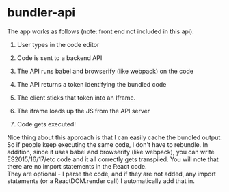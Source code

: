 # bundler-api

The app works as follows (note: front end not included in this api):

1) User types in the code editor

2) Code is sent to a backend API

3) The API runs babel and browserify (like webpack) on the code

4) The API returns a token identifying the bundled code

5) The client sticks that token into an Iframe. 

6) The iframe loads up the JS from the API server

7) Code gets executed!

Nice thing about this approach is that I can easily cache the bundled output. 
So if people keep executing the same code, I don't have to rebundle. 
In addition, since it uses babel and browserify (like webpack), you can write ES2015/16/17/etc code and it all correctly gets transpiled.
You will note that there are no import statements in the React code.  
They are optional - I parse the code, and if they are not added, any import statements (or a ReactDOM.render call) I automatically add that in.
